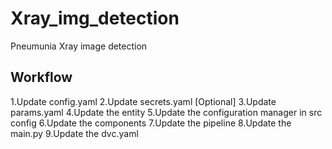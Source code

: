 # Xray_img_detection
Pneumunia Xray image detection

## Workflow

1.Update config.yaml
2.Update secrets.yaml [Optional]
3.Update params.yaml
4.Update the entity
5.Update the configuration manager in src config
6.Update the components
7.Update the pipeline
8.Update the main.py
9.Update the dvc.yaml